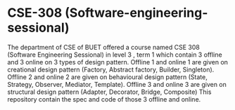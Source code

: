 # CSE-308 (Software-engineering-sessional)
The department of CSE of BUET offered a course named CSE 308 (Software Engineering Sessional) in level 3 , term 1 which contain 3 offline and 3 online 
on 3 types of design pattern. 
Offline 1 and online 1 are given on creational design pattern (Factory, Abstract factory, Builder, Singleton).
Offline 2 and online 2 are given on behavioural design pattern (State, Strategy, Observer, Mediator, Template).
Offline 3 and online 3 are given on structural design pattern (Adapter, Decorator, Bridge, Composite)
This repository contain the spec and code of those 3 offline and online.

